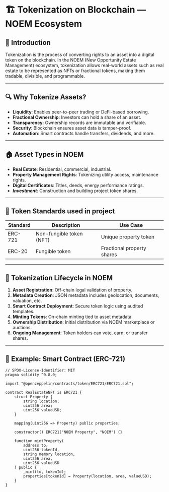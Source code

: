 # 🏗️ Tokenization on Blockchain — NOEM Ecosystem

## 📌 Introduction
Tokenization is the process of converting rights to an asset into a digital token on the blockchain. In the NOEM (New Opportunity Estate Management) ecosystem, tokenization allows real-world assets such as real estate to be represented as NFTs or fractional tokens, making them tradable, divisible, and programmable.

---

## 🔍 Why Tokenize Assets?
- **Liquidity**: Enables peer-to-peer trading or DeFi-based borrowing.
- **Fractional Ownership**: Investors can hold a share of an asset.
- **Transparency**: Ownership records are immutable and verifiable.
- **Security**: Blockchain ensures asset data is tamper-proof.
- **Automation**: Smart contracts handle transfers, dividends, and more.

---

## 🏠 Asset Types in NOEM
- **Real Estate**: Residential, commercial, industrial.
- **Property Management Rights**: Tokenizing utility access, maintenance rights.
- **Digital Certificates**: Titles, deeds, energy performance ratings.
- ***Investment***: Construction and building project token shares.

---

## 🧱 Token Standards used in project
| Standard | Description | Use Case |
|----------|-------------|----------|
| ERC-721 | Non-fungible token (NFT) | Unique property token |
| ERC-20 | Fungible token | Fractional property shares |

---

## 🔁 Tokenization Lifecycle in NOEM
1. **Asset Registration**: Off-chain legal validation of property.
2. **Metadata Creation**: JSON metadata includes geolocation, documents, valuation, etc.
3. **Smart Contract Deployment**: Secure token logic using audited templates.
4. **Minting Tokens**: On-chain minting tied to asset metadata.
5. **Ownership Distribution**: Initial distribution via NOEM marketplace or auctions.
6. **Ongoing Management**: Token holders can vote, earn, or transfer shares.

---

## 🔐 Example: Smart Contract (ERC-721)
```solidity
// SPDX-License-Identifier: MIT
pragma solidity ^0.8.0;

import "@openzeppelin/contracts/token/ERC721/ERC721.sol";

contract RealEstateNFT is ERC721 {
    struct Property {
        string location;
        uint256 area;
        uint256 valueUSD;
    }

    mapping(uint256 => Property) public properties;

    constructor() ERC721("NOEM Property", "NOEM") {}

    function mintProperty(
        address to,
        uint256 tokenId,
        string memory location,
        uint256 area,
        uint256 valueUSD
    ) public {
        _mint(to, tokenId);
        properties[tokenId] = Property(location, area, valueUSD);
    }
}
